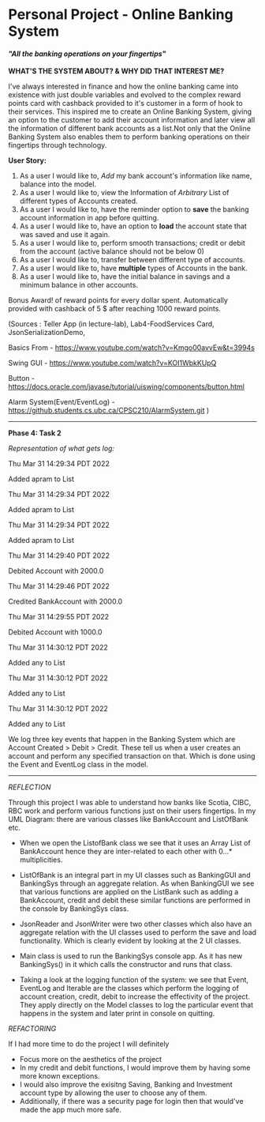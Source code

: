 # Personal Project - Online Banking System

#### *"All the banking operations on your fingertips"*
**WHAT'S THE SYSTEM ABOUT? & WHY DID THAT INTEREST ME?**

I've always interested in finance and how the online banking came into existence with just double variables and evolved 
to the complex reward points card with cashback provided to it's customer in a form of hook to their services.
This inspired me to create an Online Banking System, giving an option to the customer to add their account information
and later view all the information of different bank accounts as a list.Not only that the Online Banking System also 
enables them to perform banking operations on their fingertips through technology.

**User Story:**

1. As a user I would like to, *Add* my bank account's information like name, balance into the model.
2. As a user I would like to, view the Information of *Arbitrary* List of different types of Accounts created. 
3. As a user I would like to, have the reminder option to **save** the banking account information in app before 
quitting.
4. As a user I would like to, have an option to **load** the account state that was saved and use it again.
5. As a user I would like to, perform smooth transactions; credit or debit from the account (active balance should not
be below 0)
6. As a user I would like to, transfer between different type of accounts. 
7. As a user I would like to, have **multiple** types of Accounts in the bank. 
8. As a user I would like to, have the initial balance in savings and a minimum balance in other accounts.

Bonus Award! of reward points for every dollar spent. Automatically provided with cashback of 5 $ after
  reaching 1000 reward points.

(Sources : Teller App (in lecture-lab), Lab4-FoodServices Card, JsonSerializationDemo, 

  Basics From - https://www.youtube.com/watch?v=Kmgo00avvEw&t=3994s 

  Swing GUI - https://www.youtube.com/watch?v=KOI1WbkKUpQ 

  Button - https://docs.oracle.com/javase/tutorial/uiswing/components/button.html

  Alarm System(Event/EventLog) - https://github.students.cs.ubc.ca/CPSC210/AlarmSystem.git 
)

*** ***

**Phase 4: Task 2**

*Representation of what gets log:* 

Thu Mar 31 14:29:34 PDT 2022

Added apram to List

Thu Mar 31 14:29:34 PDT 2022

Added apram to List

Thu Mar 31 14:29:34 PDT 2022

Added apram to List

Thu Mar 31 14:29:40 PDT 2022

Debited Account with 2000.0

Thu Mar 31 14:29:46 PDT 2022

Credited BankAccount with 2000.0

Thu Mar 31 14:29:55 PDT 2022

Debited Account with 1000.0

Thu Mar 31 14:30:12 PDT 2022

Added any to List

Thu Mar 31 14:30:12 PDT 2022

Added any to List

Thu Mar 31 14:30:12 PDT 2022

Added any to List

We log three key events that happen in the Banking System which are Account Created > Debit > Credit. These tell us
when a user creates an account and perform any specified transaction on that. Which is done using the Event and EventLog
class in the model.

***

*REFLECTION*


Through this project I was able to understand how banks like Scotia, CIBC, RBC work and perform various functions
just on their users fingertips. In my UML Diagram: there are various classes like BankAccount and ListOfBank etc.

- When we open the ListofBank class we see that it uses an Array List of BankAccount hence they are 
  inter-related to each other with 0...* multiplicities.

- ListOfBank is an integral part in my UI classes such as BankingGUI and BankingSys through an aggregate relation. As 
  when BankingGUI we see that various functions are applied on the ListBank such as adding a BankAccount, credit and 
  debit these similar functions are performed in the console by BankingSys class.

- JsonReader and JsonWriter were two other classes which also have an aggregate relation with the UI classes 
used to perform the save and load functionality. Which is clearly evident by looking at the 2 UI classes.

- Main class is used to run the BankingSys console app. As it has new BankingSys() in it which calls the constructor and 
runs that class.

- Taking a look at the logging function of the system: we see that Event, EventLog and Iterable are the classes which
  perform the logging of account creation, credit, debit to increase the effectivity of the project. They apply directly
  on the Model classes to log the particular event that happens in the system and later print in console on quitting.

*REFACTORING*

If I had more time to do the project I will definitely 
- Focus more on the aesthetics of the project
- In my credit and debit functions, I would improve them by having some more known exceptions.
- I would also improve the exisitng Saving, Banking and Investment account type by allowing the user to choose 
any of them.
- Additionally, if there was a security page for login then that would've made the app much more safe. 
